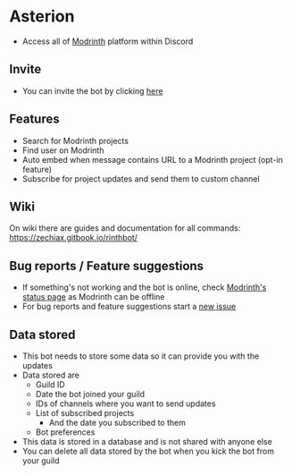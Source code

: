 # Asterion

-  Access all of [Modrinth](https://modrinth.com/) platform within Discord

## Invite
- You can invite the bot by clicking [here](https://discord.com/api/oauth2/authorize?client_id=986993814671614094&permissions=537316416&scope=bot%20applications.commands)

## Features
- Search for Modrinth projects
- Find user on Modrinth
- Auto embed when message contains URL to a Modrinth project (opt-in feature)
- Subscribe for project updates and send them to custom channel

## Wiki
On wiki there are guides and documentation for all commands: https://zechiax.gitbook.io/rinthbot/

## Bug reports / Feature suggestions
- If something's not working and the bot is online, check [Modrinth's status page](https://status.modrinth.com/) as Modrinth can be offline
- For bug reports and feature suggestions start a [new issue](https://github.com/Zechiax/RinthBot/issues/new)

## Data stored
- This bot needs to store some data so it can provide you with the updates
- Data stored are
    - Guild ID
    - Date the bot joined your guild
    - IDs of channels where you want to send updates
    - List of subscribed projects
        - And the date you subscribed to them
    - Bot preferences
- This data is stored in a database and is not shared with anyone else
- You can delete all data stored by the bot when you kick the bot from your guild
